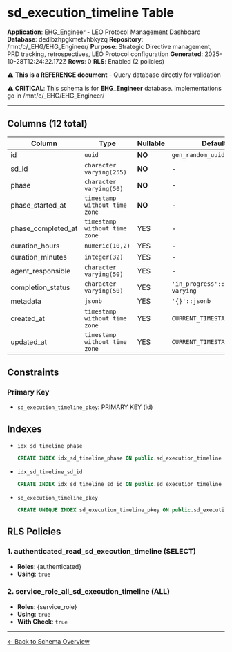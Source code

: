 # sd_execution_timeline Table

**Application**: EHG_Engineer - LEO Protocol Management Dashboard
**Database**: dedlbzhpgkmetvhbkyzq
**Repository**: /mnt/c/_EHG/EHG_Engineer/
**Purpose**: Strategic Directive management, PRD tracking, retrospectives, LEO Protocol configuration
**Generated**: 2025-10-28T12:24:22.172Z
**Rows**: 0
**RLS**: Enabled (2 policies)

⚠️ **This is a REFERENCE document** - Query database directly for validation

⚠️ **CRITICAL**: This schema is for **EHG_Engineer** database. Implementations go in /mnt/c/_EHG/EHG_Engineer/

---

## Columns (12 total)

| Column | Type | Nullable | Default | Description |
|--------|------|----------|---------|-------------|
| id | `uuid` | **NO** | `gen_random_uuid()` | - |
| sd_id | `character varying(255)` | **NO** | - | - |
| phase | `character varying(50)` | **NO** | - | - |
| phase_started_at | `timestamp without time zone` | **NO** | - | - |
| phase_completed_at | `timestamp without time zone` | YES | - | - |
| duration_hours | `numeric(10,2)` | YES | - | - |
| duration_minutes | `integer(32)` | YES | - | - |
| agent_responsible | `character varying(50)` | YES | - | - |
| completion_status | `character varying(50)` | YES | `'in_progress'::character varying` | - |
| metadata | `jsonb` | YES | `'{}'::jsonb` | - |
| created_at | `timestamp without time zone` | YES | `CURRENT_TIMESTAMP` | - |
| updated_at | `timestamp without time zone` | YES | `CURRENT_TIMESTAMP` | - |

## Constraints

### Primary Key
- `sd_execution_timeline_pkey`: PRIMARY KEY (id)

## Indexes

- `idx_sd_timeline_phase`
  ```sql
  CREATE INDEX idx_sd_timeline_phase ON public.sd_execution_timeline USING btree (phase)
  ```
- `idx_sd_timeline_sd_id`
  ```sql
  CREATE INDEX idx_sd_timeline_sd_id ON public.sd_execution_timeline USING btree (sd_id)
  ```
- `sd_execution_timeline_pkey`
  ```sql
  CREATE UNIQUE INDEX sd_execution_timeline_pkey ON public.sd_execution_timeline USING btree (id)
  ```

## RLS Policies

### 1. authenticated_read_sd_execution_timeline (SELECT)

- **Roles**: {authenticated}
- **Using**: `true`

### 2. service_role_all_sd_execution_timeline (ALL)

- **Roles**: {service_role}
- **Using**: `true`
- **With Check**: `true`

---

[← Back to Schema Overview](../database-schema-overview.md)
